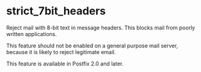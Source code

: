 # strict_7bit_headers 


Reject mail with 8-bit text in message headers. This blocks mail
from poorly written applications.



This feature should not be enabled on a general purpose mail server,
because it is likely to reject legitimate email.



This feature is available in Postfix 2.0 and later.



